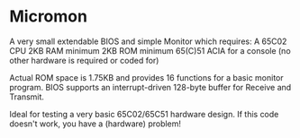 # Micromon

A very small extendable BIOS and simple Monitor which requires:
 A 65C02 CPU
 2KB RAM minimum
 2KB ROM minimum
 65(C)51 ACIA for a console (no other hardware is required or coded for)
 
 
Actual ROM space is 1.75KB and provides 16 functions for a basic monitor program.
BIOS supports an interrupt-driven 128-byte buffer for Receive and Transmit.

Ideal for testing a very basic 65C02/65C51 hardware design. If this code doesn't work, you have a (hardware) problem!
